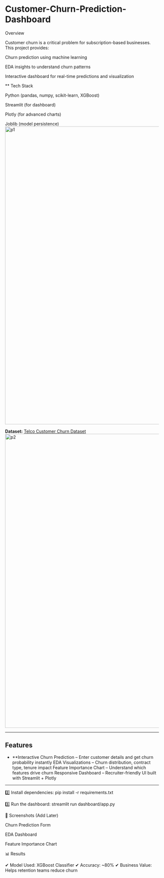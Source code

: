 # Customer-Churn-Prediction-Dashboard

 Overview

Customer churn is a critical problem for subscription-based businesses. This project provides:

Churn prediction using machine learning

EDA insights to understand churn patterns

Interactive dashboard for real-time predictions and visualization


** Tech Stack

Python (pandas, numpy, scikit-learn, XGBoost)

Streamlit (for dashboard)

Plotly (for advanced charts)

Joblib (model persistence)
<img width="1910" height="972" alt="p1" src="https://github.com/user-attachments/assets/90b6db65-66eb-4d89-80ad-32b4ce9d7976" />

**Dataset:** [Telco Customer Churn Dataset](https://www.kaggle.com/blastchar/telco-customer-churn)
<img width="1913" height="959" alt="p2" src="https://github.com/user-attachments/assets/29bb8e4e-9b17-4e72-9bb1-3f53c4feb0d6" />

---

## Features
- **Interactive Churn Prediction – Enter customer details and get churn probability instantly
 EDA Visualizations – Churn distribution, contract type, tenure impact
 Feature Importance Chart – Understand which features drive churn
 Responsive Dashboard – Recruiter-friendly UI built with Streamlit + Plotly
---

2️⃣ Install dependencies:
pip install -r requirements.txt

3️⃣ Run the dashboard:
streamlit run dashboard/app.py

📸 Screenshots (Add Later)

Churn Prediction Form

EDA Dashboard

Feature Importance Chart

📊 Results

✔ Model Used: XGBoost Classifier
✔ Accuracy: ~80%
✔ Business Value: Helps retention teams reduce churn
